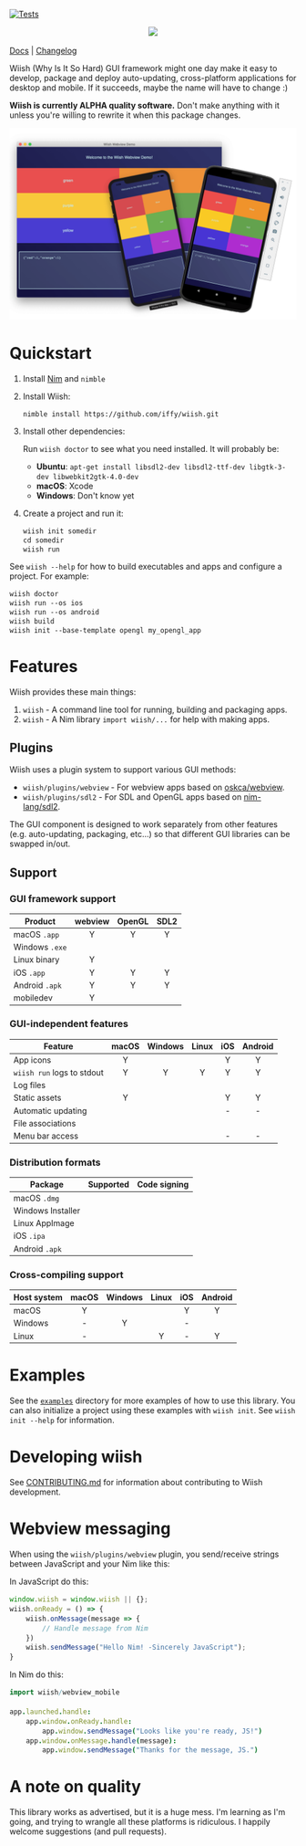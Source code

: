 [![Tests](https://github.com/iffy/wiish/workflows/tests/badge.svg)](https://github.com/iffy/wiish/actions?query=branch%3Amaster)

<div style="text-align:center;"><img src="./logo.png"></div>

[Docs](https://www.iffycan.com/wiish/) | [Changelog](./CHANGELOG.md)

Wiish (Why Is It So Hard) GUI framework might one day make it easy to develop, package and deploy auto-updating, cross-platform applications for desktop and mobile.  If it succeeds, maybe the name will have to change :)

**Wiish is currently ALPHA quality software.**  Don't make anything with it unless you're willing to rewrite it when this package changes.

![Screenshots of macOS, iPhone simulator and Android emulator](img/sample.png)


# Quickstart

1. Install [Nim](https://nim-lang.org/install.html) and `nimble`

2. Install Wiish:

    ```
    nimble install https://github.com/iffy/wiish.git
    ```

3. Install other dependencies:

    Run `wiish doctor` to see what you need installed.  It will probably be:

    - **Ubuntu**: `apt-get install libsdl2-dev libsdl2-ttf-dev libgtk-3-dev libwebkit2gtk-4.0-dev`
    - **macOS**: Xcode
    - **Windows**: Don't know yet

4. Create a project and run it:

    ```
    wiish init somedir
    cd somedir
    wiish run
    ```

See `wiish --help` for how to build executables and apps and configure a project.  For example:

```
wiish doctor
wiish run --os ios
wiish run --os android
wiish build
wiish init --base-template opengl my_opengl_app
```

# Features

Wiish provides these main things:

1. `wiish` - A command line tool for running, building and packaging apps.
2. `wiish` - A Nim library `import wiish/...` for help with making apps.

## Plugins

Wiish uses a plugin system to support various GUI methods:

- `wiish/plugins/webview` - For webview apps based on [oskca/webview](https://github.com/oskca/webview).
- `wiish/plugins/sdl2` - For SDL and OpenGL apps based on [nim-lang/sdl2](https://github.com/nim-lang/sdl2).

The GUI component is designed to work separately from other features (e.g. auto-updating, packaging, etc...) so that different GUI libraries can be swapped in/out.

## Support

### GUI framework support
 
| Product        | webview | OpenGL | SDL2  |
| -------------- | :-----: | :----: | :---: |
| macOS `.app`   |    Y    |   Y    |   Y   |
| Windows `.exe` |         |        |       |
| Linux binary   |    Y    |        |       |
| iOS `.app`     |    Y    |   Y    |   Y   |
| Android `.apk` |    Y    |   Y    |   Y   |
| mobiledev      |    Y    |        |       |

### GUI-independent features

| Feature                    | macOS | Windows | Linux |  iOS  | Android |
| -------------------------- | :---: | :-----: | :---: | :---: | :-----: |
| App icons                  |   Y   |         |       |   Y   |    Y    |
| `wiish run` logs to stdout |   Y   |    Y    |   Y   |   Y   |    Y    |
| Log files                  |       |         |       |       |         |
| Static assets              |   Y   |         |       |   Y   |    Y    |
| Automatic updating         |       |         |       |   -   |    -    |
| File associations          |       |         |       |       |         |
| Menu bar access            |       |         |       |   -   |    -    |

### Distribution formats

| Package           | Supported | Code signing |
| ----------------- | :-------: | :----------: |
| macOS `.dmg`      |           |              |
| Windows Installer |           |              |
| Linux AppImage    |           |              |
| iOS `.ipa`        |           |              |
| Android `.apk`    |           |              |

### Cross-compiling support

| Host system | macOS | Windows | Linux |  iOS  | Android |
| ----------- | :---: | :-----: | :---: | :---: | :-----: |
| macOS       |   Y   |         |       |   Y   |    Y    |
| Windows     |   -   |    Y    |       |   -   |         |
| Linux       |   -   |         |   Y   |   -   |    Y    |


# Examples

See the [`examples`](./examples) directory for more examples of how to use this library.  You can also initialize a project using these examples with `wiish init`.  See `wiish init --help` for information.

# Developing wiish

See [CONTRIBUTING.md](./CONTRIBUTING.md) for information about contributing to Wiish development.



# Webview messaging

When using the `wiish/plugins/webview` plugin, you send/receive strings between JavaScript and your Nim like this:

In JavaScript do this:

```javascript
window.wiish = window.wiish || {};
wiish.onReady = () => {
    wiish.onMessage(message => {
        // Handle message from Nim
    })
    wiish.sendMessage("Hello Nim! -Sincerely JavaScript");
}
```

In Nim do this:

```nim
import wiish/webview_mobile

app.launched.handle:
    app.window.onReady.handle:
        app.window.sendMessage("Looks like you're ready, JS!")
    app.window.onMessage.handle(message):
        app.window.sendMessage("Thanks for the message, JS.")
```


# A note on quality

This library works as advertised, but it is a huge mess.  I'm learning as I'm going, and trying to wrangle all these platforms is ridiculous.  I happily welcome suggestions (and pull requests).
